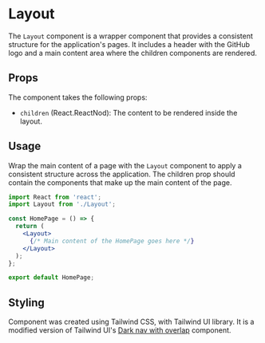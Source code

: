 # Layout

The `Layout` component is a wrapper component that provides a consistent structure for the application's pages. It includes a header with the GitHub logo and a main content area where the children components are rendered.

## Props

The component takes the following props:

- `children` (React.ReactNod): The content to be rendered inside the layout.

## Usage

Wrap the main content of a page with the `Layout` component to apply a consistent structure across the application. The children prop should contain the components that make up the main content of the page.

```jsx
import React from 'react';
import Layout from './Layout';

const HomePage = () => {
  return (
    <Layout>
      {/* Main content of the HomePage goes here */}
    </Layout>
  );
};

export default HomePage;
```

## Styling
Component was created using Tailwind CSS, with Tailwind UI library. It is a modified version of Tailwind UI's [Dark nav with overlap](https://tailwindui.com/components/application-ui/application-shells/stacked#component-2573937b459d64c1734b4141b1eff8d7) component.
